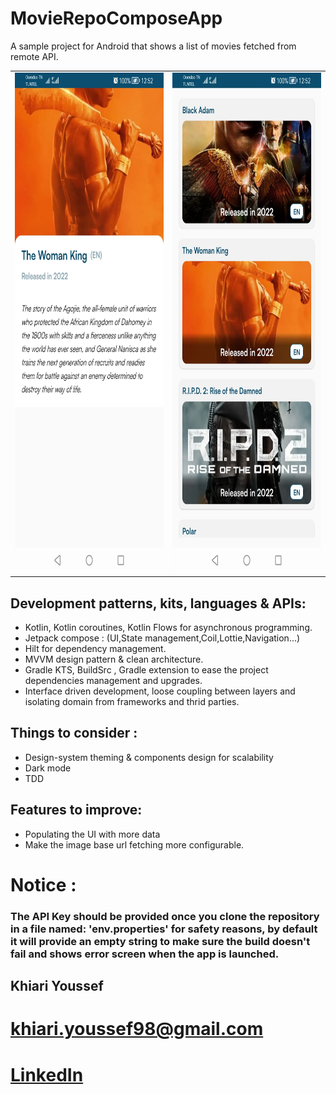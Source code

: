 # MovieRepoComposeApp
A sample project for Android that shows a list of movies fetched from remote API.

<table>
  <td> <img alt="Movie Product Details Screen" src="/assets/movie_product_details_screen.webp" width="380" height="800" />  </td>
  <td> <img alt="Movies Catalog Screen" src="/assets/movies_catalog_screen.webp" width="380" height="800" />  </td>
</table>

## Development patterns, kits, languages & APIs:
- Kotlin, Kotlin coroutines, Kotlin Flows for asynchronous programming.
- Jetpack compose : (UI,State management,Coil,Lottie,Navigation...)
- Hilt for dependency management.
- MVVM design pattern & clean architecture.
- Gradle KTS, BuildSrc , Gradle extension to ease the project dependencies management and upgrades.
- Interface driven development, loose coupling between layers and isolating domain from frameworks and thrid parties.

## Things to consider  :

- Design-system theming & components design for scalability
- Dark mode
- TDD

## Features to improve:
- Populating the UI with more data
- Make the image base url fetching more configurable.


#  Notice : 
### The API Key should be provided once you clone the repository in a file named: 'env.properties' for safety reasons, by default it will provide an empty string to make sure the build doesn't fail and shows error screen when the app is launched.


## Khiari Youssef
# khiari.youssef98@gmail.com
# [LinkedIn](https://www.linkedin.com/in/khiari-youssef-19b183187) 



 


